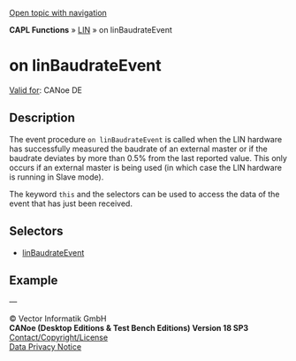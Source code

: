 [Open topic with navigation](../../../../../CANoeDEFamily.htm#Topics/CAPLFunctions/LIN/EventProcedures/CAPLfunctionOnLINBaudrateEvent.md)

**CAPL Functions** » [LIN](../CAPLfunctionsLINOverview.md) » on linBaudrateEvent

# on linBaudrateEvent

[Valid for](../../../Shared/FeatureAvailability.md): CANoe DE

## Description

The event procedure `on linBaudrateEvent` is called when the LIN hardware has successfully measured the baudrate of an external master or if the baudrate deviates by more than 0.5% from the last reported value. This only occurs if an external master is being used (in which case the LIN hardware is running in Slave mode).

The keyword `this` and the selectors can be used to access the data of the event that has just been received.

## Selectors

- [linBaudrateEvent](../Selectors/CAPLfunctionLINBaudrateEvent.md)

## Example

—

© Vector Informatik GmbH  
**CANoe (Desktop Editions & Test Bench Editions) Version 18 SP3**  
[Contact/Copyright/License](../../../Shared/ContactCopyrightLicense.md)  
[Data Privacy Notice](https://www.vector.com/int/en/company/get-info/privacy-policy/)
